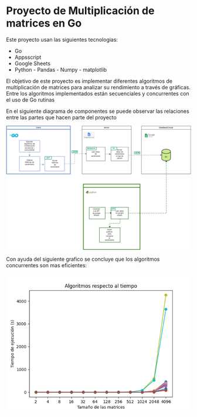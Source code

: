 
# Proyecto de Multiplicación de matrices en Go


Este proyecto usan las siguientes tecnologias:

- Go
- Appsscript
- Google Sheets
- Python - Pandas - Numpy - matplotlib



El objetivo de este proyecto es implementar diferentes algoritmos de multiplicación de matrices para analizar su rendimiento a través de gráficas.
Entre los algoritmos implementados están secuenciales y concurrentes con el uso de Go rutinas 


En el siguiente diagrama de componentes se puede observar las relaciones entre las partes que hacen parte del proyecto

![Diagrama de componentes](graficos/d_t.drawio.png)

Con ayuda del siguiente grafico se concluye que los algoritmos concurrentes son mas eficientes:

![Grafico de comparación del tiempo de ejecución](graficos/grafico_5.png)
